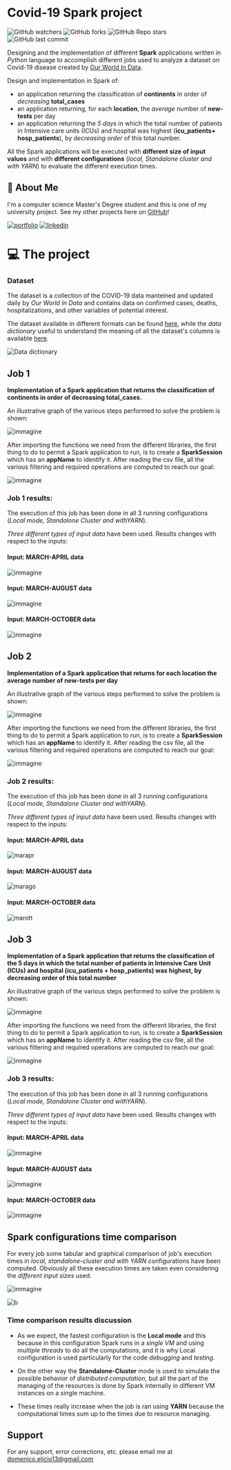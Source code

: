 # Covid-19 Spark project 
![GitHub watchers](https://img.shields.io/github/watchers/d-elicio/COVID-19-Spark-project-?style=social) 
![GitHub forks](https://img.shields.io/github/forks/d-elicio/COVID-19-Spark-project-?style=social)
![GitHub Repo stars](https://img.shields.io/github/stars/d-elicio/COVID-19-Spark-project-?style=social)
![GitHub last commit](https://img.shields.io/github/last-commit/d-elicio/COVID-19-Spark-project-?style=plastic)

Designing and the implementation of different **Spark** applications written in *Python* language to accomplish different jobs used to analyze a dataset on Covid-19 disease created by  [Our World In Data](https://ourworldindata.org/).

Design and implementation in Spark of: 
-  an application returning the classification of **continents** in order of *decreasing* **total_cases**
- an application returning, for each **location**, the *average* number of **new-tests** per day
- an application returning the *5 days* in which the total number of patients in Intensive care units (ICUs) and hospital was highest (**icu_patients+ hosp_patients**), by *decreasing order* of this total number.

All the Spark applications will be executed with **different size of input values** and with **different configurations** (*local, Standalone cluster and with YARN*) to evaluate the different execution times.

## 🚀 About Me
I'm a computer science Master's Degree student and this is one of my university project. 
See my other projects here on [GitHub](https://github.com/d-elicio)!

[![portfolio](https://img.shields.io/badge/my_portfolio-000?style=for-the-badge&logo=ko-fi&logoColor=white)](https://d-elicio.github.io)
[![linkedin](https://img.shields.io/badge/linkedin-0A66C2?style=for-the-badge&logo=linkedin&logoColor=white)](https://www.linkedin.com/in/domenico-elicio/)


# 💻 The project

### Dataset
The dataset is a collection of the COVID-19 data manteined and updated daily by *Our World In Data* and contains data on confirmed cases, deaths, hospitalizations, and other variables of potential interest. 

The dataset available in different formats can be found [here](https://github.com/owid/covid-19-data/tree/master/public/data), while the *data dictionary* useful to understand the meaning of all the dataset's columns is available [here](https://github.com/owid/covid-19-data/blob/master/public/data/owid-covidcodebook.csv).

![Data dictionary](https://github.com/d-elicio/COVID-19-MapReduce-project/assets/96207365/127dad45-8243-40d2-80d4-6f0a0fa64d41)

## Job 1
**Implementation of a Spark application that returns the classification of **continents** in order of decreasing **total_cases**.**

An illustrative graph of the various steps performed to solve the problem is shown:

![immagine](https://github.com/d-elicio/COVID-19-Spark-project-/assets/96207365/087f3a03-6ea1-4bcc-8b3d-fdd1513445bc)


After importing the functions we need from the different libraries, the first thing to do to permit a Spark application to run, is to create a **SparkSession** which has an **appName** to identify it. After reading the csv file, all the various filtering and required operations are computed to reach our goal:

![immagine](https://github.com/d-elicio/COVID-19-Spark-project-/assets/96207365/8a70222a-2dba-4934-9329-1c1879725037)


### Job 1 results:
The execution of this job has been done in all 3 running configurations (*Local mode, Standalone Cluster and withYARN*). 

*Three different types of input data* have been used. Results changes with respect to the inputs:

#### **Input: MARCH-APRIL data**
![immagine](https://github.com/d-elicio/COVID-19-Spark-project-/assets/96207365/4036aeeb-2e88-4e55-b25f-f534464d1207)

#### **Input: MARCH-AUGUST data**
![immagine](https://github.com/d-elicio/COVID-19-Spark-project-/assets/96207365/d7937469-99c7-4166-8505-7823ac2493bf)

#### **Input: MARCH-OCTOBER data**
![immagine](https://github.com/d-elicio/COVID-19-Spark-project-/assets/96207365/dc476d88-226f-48ae-af6f-ebccb1f08584)






## Job 2
**Implementation of a Spark application that returns for each **location** the average number of **new-tests** per day**


An illustrative graph of the various steps performed to solve the problem is shown:

![immagine](https://github.com/d-elicio/COVID-19-Spark-project-/assets/96207365/2d658989-aa63-4676-b6e6-c0fbb53fa118)


After importing the functions we need from the different libraries, the first thing to do to permit a Spark application to run, is to create a **SparkSession** which has an **appName** to identify it. After reading the csv file, all the various filtering and required operations are computed to reach our goal:

![immagine](https://github.com/d-elicio/COVID-19-Spark-project-/assets/96207365/7d66dcac-e8bb-443b-ba93-88a071ed265d)




### Job 2 results:
The execution of this job has been done in all 3 running configurations (*Local mode, Standalone Cluster and withYARN*). 

*Three different types of input data* have been used. Results changes with respect to the inputs:

#### **Input: MARCH-APRIL data**
![marapr](https://github.com/d-elicio/COVID-19-Spark-project-/assets/96207365/f153fc51-5222-4c50-a3d1-f2a9148d8852)

#### **Input: MARCH-AUGUST data**
![marago](https://github.com/d-elicio/COVID-19-Spark-project-/assets/96207365/17a82878-221e-497e-a1a9-abcba13e5639)

#### **Input: MARCH-OCTOBER data**
![marott](https://github.com/d-elicio/COVID-19-Spark-project-/assets/96207365/e3bdc6a5-e683-46a2-a734-335739399b65)





## Job 3
**Implementation of a Spark application that returns the classification of the **5 days** in which the total number of patients in Intensive Care Unit (ICUs) and hospital (**icu_patients + hosp_patients**) was highest, by decreasing order of this total number**


An illustrative graph of the various steps performed to solve the problem is shown:

![immagine](https://github.com/d-elicio/COVID-19-Spark-project-/assets/96207365/aac1d338-12be-4655-b3de-4f86b4fdc26e)

After importing the functions we need from the different libraries, the first thing to do to permit a Spark application to run, is to create a **SparkSession** which has an **appName** to identify it. After reading the csv file, all the various filtering and required operations are computed to reach our goal:

![immagine](https://github.com/d-elicio/COVID-19-Spark-project-/assets/96207365/dccdb037-6717-480f-8949-775d04365243)




### Job 3 results:
The execution of this job has been done in all 3 running configurations (*Local mode, Standalone Cluster and withYARN*). 

*Three different types of input data* have been used. Results changes with respect to the inputs:

#### **Input: MARCH-APRIL data**
![immagine](https://github.com/d-elicio/COVID-19-Spark-project-/assets/96207365/aac5bffe-2d40-4e59-83aa-ffbf79d64780)

#### **Input: MARCH-AUGUST data**
![immagine](https://github.com/d-elicio/COVID-19-Spark-project-/assets/96207365/0e6c2cd7-337d-490f-8ec4-940b905edff7)

#### **Input: MARCH-OCTOBER data**
![immagine](https://github.com/d-elicio/COVID-19-Spark-project-/assets/96207365/8d0892f4-b743-43bb-8f38-f945e90becbd)





## Spark configurations time comparison
For every job some tabular and graphical comparison of job's execution times in *local*, *standalone-cluster and with YARN* configurations have been computed. Obviously all these execution times are taken even considering the *different input sizes* used.

![immagine](https://github.com/d-elicio/COVID-19-Spark-project-/assets/96207365/f90c6bf2-e037-4383-aca4-f5cf87f6f787)

![b](https://github.com/d-elicio/COVID-19-Spark-project-/assets/96207365/f1c1778c-69aa-4b23-b517-46223e3b3f3e)



### Time comparison results discussion
- As we expect, the fastest configuration is the **Local mode** and this because in this configuration Spark runs in a *single VM* and using *multiple threads* to do all the computations, and it is why Local configuration is used particularly for the code *debugging* and *testing*.

- On the other way the **Standalone-Cluster** mode is used to simulate the possible behavior of *distributed computation*, but all the part of the managing of the resources is done by Spark internally  in different VM instances on a single machine. 

- These times really increase when the job is ran using **YARN** because the computational times sum up to the times due to resource managing.


## Support
For any support, error corrections, etc. please email me at domenico.elicio13@gmail.com
